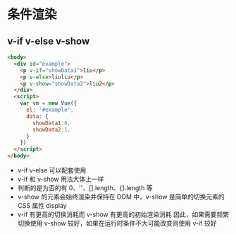 # 条件渲染

## v-if v-else v-show

```html
<body>
  <div id="example">
    <p v-if="showData1">liu</p>
    <p v-else>liuliu</p>
    <p v-show="showData2">liu2</p>
  </div>
  <script>
    var vm = new Vue({
      el: '#example',
      data: {
        showData1:0,
        showData2:1,
      }
    })
  </script>
</body>
```
- v-if v-else 可以配套使用
- v-if 和 v-show 用法大体上一样
- 判断的是为否的有 0、''、[].length、{}.length 等
- v-show 的元素会始终渲染并保持在 DOM 中，v-show 是简单的切换元素的 CSS 属性 display
- v-if 有更高的切换消耗而 v-show 有更高的初始渲染消耗
  因此，如果需要频繁切换使用 v-show 较好，如果在运行时条件不大可能改变则使用 v-if 较好


